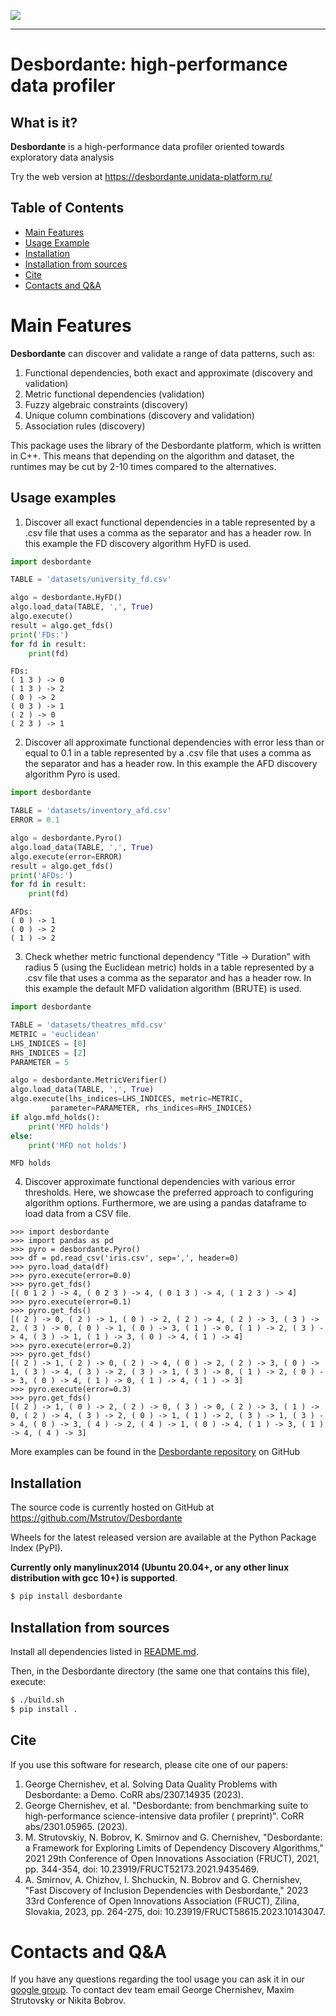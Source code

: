 <p>
   <img src="https://github.com/Mstrutov/Desbordante/assets/88928096/d687809b-5a3b-420e-a192-a1a2b6697b2a"/>
</p>

---

# Desbordante: high-performance data profiler

## What is it?

**Desbordante** is a high-performance data profiler oriented towards exploratory data analysis

Try the web version at https://desbordante.unidata-platform.ru/

## Table of Contents

- [Main Features](#main-features)
- [Usage Example](#usage-example)
- [Installation](#installation)
- [Installation from sources](#installation-from-sources)
- [Cite](#cite)
- [Contacts and Q&A](#contacts-and-qa)

# Main Features

**Desbordante** can discover and validate a range of data patterns, such as:

1. Functional dependencies, both exact and approximate (discovery and validation)
2. Metric functional dependencies (validation)
3. Fuzzy algebraic constraints (discovery)
4. Unique column combinations (discovery and validation)
5. Association rules (discovery)

This package uses the library of the Desbordante platform, which is written in C++. This means that depending on the
algorithm and dataset, the runtimes may be cut by 2-10 times compared to the alternatives.

## Usage examples

1) Discover all exact functional dependencies in a table represented by a .csv file that uses a comma as the separator
   and has a header row. In this example the FD discovery algorithm HyFD is used.

```python
import desbordante

TABLE = 'datasets/university_fd.csv'

algo = desbordante.HyFD()
algo.load_data(TABLE, ',', True)
algo.execute()
result = algo.get_fds()
print('FDs:')
for fd in result:
    print(fd)
```

```text
FDs:
( 1 3 ) -> 0
( 1 3 ) -> 2
( 0 ) -> 2
( 0 3 ) -> 1
( 2 ) -> 0
( 2 3 ) -> 1
```

2) Discover all approximate functional dependencies with error less than or equal to 0.1 in a table represented by a
   .csv file that uses a comma as the separator and has a header row. In this example the AFD discovery algorithm Pyro
   is used.

```python
import desbordante

TABLE = 'datasets/inventory_afd.csv'
ERROR = 0.1

algo = desbordante.Pyro()
algo.load_data(TABLE, ',', True)
algo.execute(error=ERROR)
result = algo.get_fds()
print('AFDs:')
for fd in result:
    print(fd)
```

```text
AFDs:
( 0 ) -> 1
( 0 ) -> 2
( 1 ) -> 2
```

3) Check whether metric functional dependency “Title -> Duration” with radius 5 (using the Euclidean metric) holds in a
   table represented by a .csv file that uses a comma as the separator and has a header row. In this example the default
   MFD validation algorithm (BRUTE) is used.

```python
import desbordante

TABLE = 'datasets/theatres_mfd.csv'
METRIC = 'euclidean'
LHS_INDICES = [0]
RHS_INDICES = [2]
PARAMETER = 5

algo = desbordante.MetricVerifier()
algo.load_data(TABLE, ',', True)
algo.execute(lhs_indices=LHS_INDICES, metric=METRIC,
	     parameter=PARAMETER, rhs_indices=RHS_INDICES)
if algo.mfd_holds():
    print('MFD holds')
else:
    print('MFD not holds')
```

```text
MFD holds
```

4) Discover approximate functional dependencies with various error thresholds.
   Here, we showcase the preferred approach to configuring algorithm options.
   Furthermore, we are using a pandas dataframe to load data from a CSV file.

```python-repl
>>> import desbordante
>>> import pandas as pd
>>> pyro = desbordante.Pyro()
>>> df = pd.read_csv('iris.csv', sep=',', header=0)
>>> pyro.load_data(df)
>>> pyro.execute(error=0.0)
>>> pyro.get_fds()
[( 0 1 2 ) -> 4, ( 0 2 3 ) -> 4, ( 0 1 3 ) -> 4, ( 1 2 3 ) -> 4]
>>> pyro.execute(error=0.1)
>>> pyro.get_fds()
[( 2 ) -> 0, ( 2 ) -> 1, ( 0 ) -> 2, ( 2 ) -> 4, ( 2 ) -> 3, ( 3 ) -> 2, ( 3 ) -> 0, ( 0 ) -> 1, ( 0 ) -> 3, ( 1 ) -> 0, ( 1 ) -> 2, ( 3 ) -> 4, ( 3 ) -> 1, ( 1 ) -> 3, ( 0 ) -> 4, ( 1 ) -> 4]
>>> pyro.execute(error=0.2)
>>> pyro.get_fds()
[( 2 ) -> 1, ( 2 ) -> 0, ( 2 ) -> 4, ( 0 ) -> 2, ( 2 ) -> 3, ( 0 ) -> 1, ( 3 ) -> 4, ( 3 ) -> 2, ( 3 ) -> 1, ( 3 ) -> 0, ( 1 ) -> 2, ( 0 ) -> 3, ( 0 ) -> 4, ( 1 ) -> 0, ( 1 ) -> 4, ( 1 ) -> 3]
>>> pyro.execute(error=0.3)
>>> pyro.get_fds()
[( 2 ) -> 1, ( 0 ) -> 2, ( 2 ) -> 0, ( 3 ) -> 0, ( 2 ) -> 3, ( 1 ) -> 0, ( 2 ) -> 4, ( 3 ) -> 2, ( 0 ) -> 1, ( 1 ) -> 2, ( 3 ) -> 1, ( 3 ) -> 4, ( 0 ) -> 3, ( 4 ) -> 2, ( 4 ) -> 1, ( 0 ) -> 4, ( 1 ) -> 3, ( 1 ) -> 4, ( 4 ) -> 3]
```

More examples can be found
in the [Desbordante repository](https://github.com/Mstrutov/Desbordante/tree/main/examples) on GitHub

## Installation

The source code is currently hosted on GitHub at https://github.com/Mstrutov/Desbordante

Wheels for the latest released version are available at the Python Package Index (PyPI).

**Currently only manylinux2014 (Ubuntu 20.04+, or any other linux distribution with gcc 10+) is supported**.

```bash
$ pip install desbordante
 ```

## Installation from sources

Install all dependencies listed in [README.md](https://github.com/Mstrutov/Desbordante/blob/main/README.md).

Then, in the Desbordante directory (the same one that contains this file), execute:

```bash
$ ./build.sh
$ pip install .
```

## Cite

If you use this software for research, please cite one of our papers:

1) George Chernishev, et al. Solving Data Quality Problems with Desbordante: a Demo. CoRR abs/2307.14935 (2023).
2) George Chernishev, et al. "Desbordante: from benchmarking suite to high-performance science-intensive data profiler (
   preprint)". CoRR abs/2301.05965. (2023).
3) M. Strutovskiy, N. Bobrov, K. Smirnov and G. Chernishev, "Desbordante: a Framework for Exploring Limits of Dependency
   Discovery Algorithms," 2021 29th Conference of Open Innovations Association (FRUCT), 2021, pp. 344-354, doi:
   10.23919/FRUCT52173.2021.9435469.
4) A. Smirnov, A. Chizhov, I. Shchuckin, N. Bobrov and G. Chernishev, "Fast Discovery of Inclusion Dependencies with
   Desbordante," 2023 33rd Conference of Open Innovations Association (FRUCT), Zilina, Slovakia, 2023, pp. 264-275, doi:
   10.23919/FRUCT58615.2023.10143047.

# Contacts and Q&A

If you have any questions regarding the tool usage you can ask it in
our [google group](https://groups.google.com/g/desbordante). To contact dev team email George Chernishev, Maxim
Strutovsky or Nikita Bobrov.

